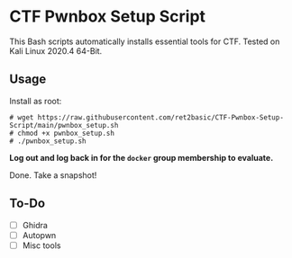 # CTF Pwnbox Setup Script
This Bash scripts automatically installs essential tools for CTF. Tested on Kali Linux 2020.4 64-Bit.

## Usage

Install as root:

```shell
# wget https://raw.githubusercontent.com/ret2basic/CTF-Pwnbox-Setup-Script/main/pwnbox_setup.sh
# chmod +x pwnbox_setup.sh
# ./pwnbox_setup.sh
```

**Log out and log back in for the `docker` group membership to evaluate.**

Done. Take a snapshot!

## To-Do

- [ ] Ghidra
- [ ] Autopwn
- [ ] Misc tools
